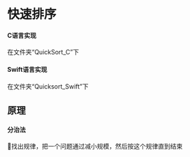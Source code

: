 # 快速排序 

#### C语言实现
在文件夹“QuickSort_C”下

#### Swift语言实现
在文件夹“Quicksort_Swift”下

## 原理

#### 分治法  
找出规律，把一个问题通过减小规模，然后按这个规律直到结束
